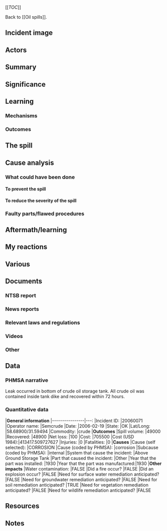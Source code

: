[[_TOC_]]

Back to [[Oil spills]].

## Incident image

## Actors

## Summary

## Significance

## Learning

### Mechanisms

### Outcomes

## The spill

## Cause analysis

### What could have been done

#### To prevent the spill

#### To reduce the severity of the spill

### Faulty parts/flawed procedures

## Aftermath/learning

## My reactions

## Various

## Documents

### NTSB report

### News reports

### Relevant laws and regulations

### Videos

### Other

## Data

### PHMSA narrative

Leak occurred in bottom of crude oil storage tank.  All crude oil was contained inside tank dike and recovered within 72 hours.

### Quantitative data

|**General information**
|----------------|---:
|Incident ID:    |20060071
|Operator name:  |Semcrude
|Date:           |2006-02-19
|State:          |OK
|Lat/Long:       |58.68900/31.59494
|Commodity:      |crude
|**Outcomes**
|Spill volume:   |49000
|Recovered:      |48900
|Net loss:       |100
|Cost:           |705500
|Cost (USD 1984):|413417.509727627
|Injuries:       |0
|Fatalities:     |0
|**Causes**
|Cause (self selected):              |CORROSION
|Cause (coded by PHMSA):             |corrosion
|Subcause (coded by PHMSA):          |internal
|System that cause the incident:     |Above Ground Storage Tank
|Part that caused the incident:      |Other
|Year that the part was installed:   |1930
|Year that the part was manufactured:|1930
|**Other impacts**
|Water contamination:                           |FALSE
|Did a fire occur?                              |FALSE
|Did an explosion occur?                        |FALSE
|Need for surface water remediation anticipated?|FALSE
|Need for groundwater remediation anticipated?  |FALSE
|Need for soil remediation anticipated?         |TRUE
|Need for vegetation remediation anticipated?   |FALSE
|Need for wildlife remediation anticipated?     |FALSE

## Resources

## Notes